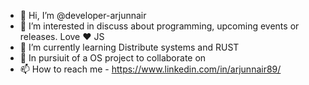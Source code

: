 - 👋 Hi, I’m @developer-arjunnair
- 👀 I’m interested in discuss about programming, upcoming events or releases. Love ❤️  JS
- 🌱 I’m currently learning Distribute systems and RUST
- 💞️ In pursiuit of a OS project to collaborate on
- 📫 How to reach me - https://www.linkedin.com/in/arjunnair89/

<!---
developer-arjunnair/developer-arjunnair is a ✨ special ✨ repository because its `README.md` (this file) appears on your GitHub profile.
You can click the Preview link to take a look at your changes.
--->
